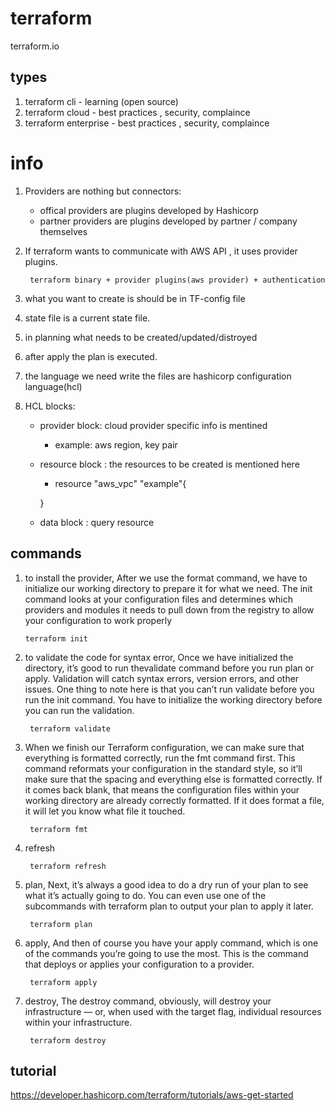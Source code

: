 # terraform

terraform.io

## types

1. terraform cli - learning (open source)
2. terraform cloud - best practices , security, complaince
3. terraform enterprise - best practices , security, complaince

# info
1. Providers are nothing but connectors:
   * offical providers are plugins developed by Hashicorp
   * partner providers are plugins developed by partner / company themselves

2. If terraform wants to communicate with AWS API , it uses provider plugins.

    ```console
     terraform binary + provider plugins(aws provider) + authentication
     ```

3. what you want to create is should be in TF-config file
4. state file is a current state file.
5. in planning what needs to be created/updated/distroyed
6. after apply the plan is executed.
7. the language we need write the files are hashicorp configuration language(hcl)
8. HCL blocks:
    * provider block: cloud provider specific info is mentined
        * example: aws region, key pair  
    * resource block : the resources to be created is mentioned here
        * resource "aws_vpc" "example"{


        } 
    * data block : query resource

## commands

1. to install the provider, After we use the format command, we have to initialize our
working directory to prepare it for what we need.
The init command looks at your configuration files and
determines which providers and modules it needs to pull down
from the registry to allow your configuration to work properly

    ```console
    terraform init
    ```

2. to validate the code for syntax error, Once we have initialized the directory, it’s good to run
thevalidate command before you run plan or apply. Validation
will catch syntax errors, version errors, and other issues. One thing
to note here is that you can’t run validate before you run
the init command. You have to initialize the working directory
before you can run the validation. 
   ```console
    terraform validate
    ```
3. When we finish our Terraform configuration, we can make sure that
everything is formatted correctly, run the fmt command first.
This command reformats your configuration in the standard style,
so it’ll make sure that the spacing and everything else is formatted
correctly. If it comes back blank, that means the configuration files
within your working directory are already correctly formatted. If it
does format a file, it will let you know what file it touched. 
   ```console
    terraform fmt
    ```
4. refresh
   ```console
    terraform refresh
    ```
5. plan, Next, it’s always a good idea to do a dry run of your plan to see
what it’s actually going to do. You can even use one of the
subcommands with terraform plan to output your plan to apply
it later. 
   ```console
    terraform plan
    ```
6. apply, And then of course you have your apply command, which is one of
the commands you’re going to use the most. This is the command
that deploys or applies your configuration to a provider. 

   ```console
    terraform apply
    ```
7. destroy, The destroy command, obviously, will destroy your infrastructure
— or, when used with the target flag, individual resources within
your infrastructure. 
   ```console
    terraform destroy
    ```

## tutorial

https://developer.hashicorp.com/terraform/tutorials/aws-get-started